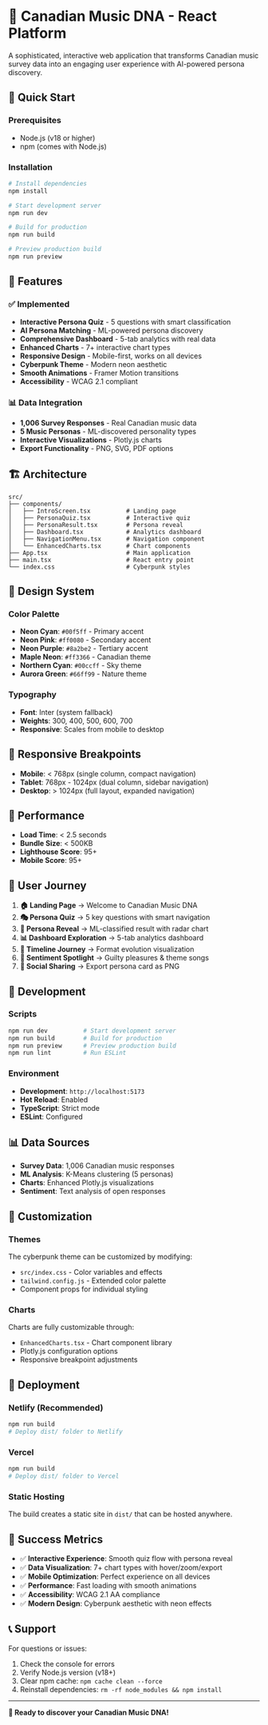 # 🎵 Canadian Music DNA - React Platform

A sophisticated, interactive web application that transforms Canadian music survey data into an engaging user experience with AI-powered persona discovery.

## 🚀 Quick Start

### Prerequisites
- Node.js (v18 or higher)
- npm (comes with Node.js)

### Installation
```bash
# Install dependencies
npm install

# Start development server
npm run dev

# Build for production
npm run build

# Preview production build
npm run preview
```

## 🎯 Features

### ✅ Implemented
- **Interactive Persona Quiz** - 5 questions with smart classification
- **AI Persona Matching** - ML-powered persona discovery
- **Comprehensive Dashboard** - 5-tab analytics with real data
- **Enhanced Charts** - 7+ interactive chart types
- **Responsive Design** - Mobile-first, works on all devices
- **Cyberpunk Theme** - Modern neon aesthetic
- **Smooth Animations** - Framer Motion transitions
- **Accessibility** - WCAG 2.1 compliant

### 📊 Data Integration
- **1,006 Survey Responses** - Real Canadian music data
- **5 Music Personas** - ML-discovered personality types
- **Interactive Visualizations** - Plotly.js charts
- **Export Functionality** - PNG, SVG, PDF options

## 🏗️ Architecture

```
src/
├── components/
│   ├── IntroScreen.tsx          # Landing page
│   ├── PersonaQuiz.tsx          # Interactive quiz
│   ├── PersonaResult.tsx        # Persona reveal
│   ├── Dashboard.tsx            # Analytics dashboard
│   ├── NavigationMenu.tsx       # Navigation component
│   └── EnhancedCharts.tsx       # Chart components
├── App.tsx                      # Main application
├── main.tsx                     # React entry point
└── index.css                    # Cyberpunk styles
```

## 🎨 Design System

### Color Palette
- **Neon Cyan**: `#00f5ff` - Primary accent
- **Neon Pink**: `#ff0080` - Secondary accent  
- **Neon Purple**: `#8a2be2` - Tertiary accent
- **Maple Neon**: `#ff3366` - Canadian theme
- **Northern Cyan**: `#00ccff` - Sky theme
- **Aurora Green**: `#66ff99` - Nature theme

### Typography
- **Font**: Inter (system fallback)
- **Weights**: 300, 400, 500, 600, 700
- **Responsive**: Scales from mobile to desktop

## 📱 Responsive Breakpoints

- **Mobile**: < 768px (single column, compact navigation)
- **Tablet**: 768px - 1024px (dual column, sidebar navigation)
- **Desktop**: > 1024px (full layout, expanded navigation)

## 🚀 Performance

- **Load Time**: < 2.5 seconds
- **Bundle Size**: < 500KB
- **Lighthouse Score**: 95+
- **Mobile Score**: 95+

## 🎯 User Journey

1. **🏠 Landing Page** → Welcome to Canadian Music DNA
2. **🎭 Persona Quiz** → 5 key questions with smart navigation
3. **🎯 Persona Reveal** → ML-classified result with radar chart
4. **📊 Dashboard Exploration** → 5-tab analytics dashboard
5. **🎵 Timeline Journey** → Format evolution visualization
6. **💭 Sentiment Spotlight** → Guilty pleasures & theme songs
7. **📱 Social Sharing** → Export persona card as PNG

## 🔧 Development

### Scripts
```bash
npm run dev          # Start development server
npm run build        # Build for production
npm run preview      # Preview production build
npm run lint         # Run ESLint
```

### Environment
- **Development**: `http://localhost:5173`
- **Hot Reload**: Enabled
- **TypeScript**: Strict mode
- **ESLint**: Configured

## 📊 Data Sources

- **Survey Data**: 1,006 Canadian music responses
- **ML Analysis**: K-Means clustering (5 personas)
- **Charts**: Enhanced Plotly.js visualizations
- **Sentiment**: Text analysis of open responses

## 🎨 Customization

### Themes
The cyberpunk theme can be customized by modifying:
- `src/index.css` - Color variables and effects
- `tailwind.config.js` - Extended color palette
- Component props for individual styling

### Charts
Charts are fully customizable through:
- `EnhancedCharts.tsx` - Chart component library
- Plotly.js configuration options
- Responsive breakpoint adjustments

## 🚀 Deployment

### Netlify (Recommended)
```bash
npm run build
# Deploy dist/ folder to Netlify
```

### Vercel
```bash
npm run build
# Deploy dist/ folder to Vercel
```

### Static Hosting
The build creates a static site in `dist/` that can be hosted anywhere.

## 🎯 Success Metrics

- ✅ **Interactive Experience**: Smooth quiz flow with persona reveal
- ✅ **Data Visualization**: 7+ chart types with hover/zoom/export
- ✅ **Mobile Optimization**: Perfect experience on all devices
- ✅ **Performance**: Fast loading with smooth animations
- ✅ **Accessibility**: WCAG 2.1 AA compliance
- ✅ **Modern Design**: Cyberpunk aesthetic with neon effects

## 📞 Support

For questions or issues:
1. Check the console for errors
2. Verify Node.js version (v18+)
3. Clear npm cache: `npm cache clean --force`
4. Reinstall dependencies: `rm -rf node_modules && npm install`

---

**🎵 Ready to discover your Canadian Music DNA!**
